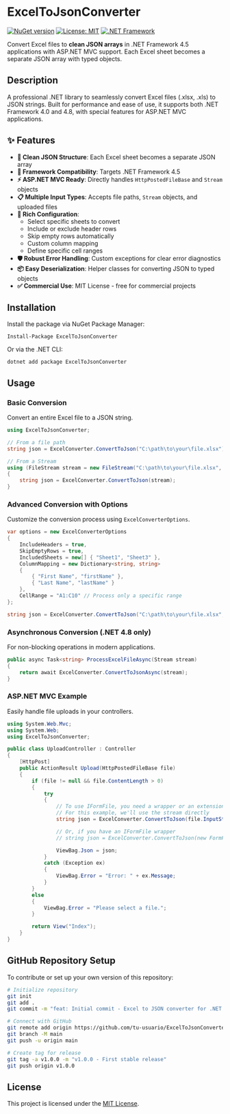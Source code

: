 # ExcelToJsonConverter

[![NuGet version](https://img.shields.io/nuget/v/ExcelToJsonConverter.svg)](https://www.nuget.org/packages/ExcelToJsonConverter/)
[![License: MIT](https://img.shields.io/badge/License-MIT-yellow.svg)](https://opensource.org/licenses/MIT)
[![.NET Framework](https://img.shields.io/badge/.NET%20Framework-4.5-blue.svg)](https://dotnet.microsoft.com/en-us/download/dotnet-framework/net45)

Convert Excel files to **clean JSON arrays** in .NET Framework 4.5 applications with ASP.NET MVC support. Each Excel sheet becomes a separate JSON array with typed objects.

## Description

A professional .NET library to seamlessly convert Excel files (.xlsx, .xls) to JSON strings. Built for performance and ease of use, it supports both .NET Framework 4.0 and 4.8, with special features for ASP.NET MVC applications.

## ✨ Features

-   **🎯 Clean JSON Structure**: Each Excel sheet becomes a separate JSON array
-   **🚀 Framework Compatibility**: Targets .NET Framework 4.5
-   **⚡ ASP.NET MVC Ready**: Directly handles `HttpPostedFileBase` and `Stream` objects
-   **📋 Multiple Input Types**: Accepts file paths, `Stream` objects, and uploaded files
-   **🔧 Rich Configuration**:
    -   Select specific sheets to convert
    -   Include or exclude header rows
    -   Skip empty rows automatically
    -   Custom column mapping
    -   Define specific cell ranges
-   **🛡️ Robust Error Handling**: Custom exceptions for clear error diagnostics
-   **📦 Easy Deserialization**: Helper classes for converting JSON to typed objects
-   **✅ Commercial Use**: MIT License - free for commercial projects

## Installation

Install the package via NuGet Package Manager:

```shell
Install-Package ExcelToJsonConverter
```

Or via the .NET CLI:

```shell
dotnet add package ExcelToJsonConverter
```

## Usage

### Basic Conversion

Convert an entire Excel file to a JSON string.

```csharp
using ExcelToJsonConverter;

// From a file path
string json = ExcelConverter.ConvertToJson("C:\path\to\your\file.xlsx");

// From a Stream
using (FileStream stream = new FileStream("C:\path\to\your\file.xlsx", FileMode.Open))
{
    string json = ExcelConverter.ConvertToJson(stream);
}
```

### Advanced Conversion with Options

Customize the conversion process using `ExcelConverterOptions`.

```csharp
var options = new ExcelConverterOptions
{
    IncludeHeaders = true,
    SkipEmptyRows = true,
    IncludedSheets = new[] { "Sheet1", "Sheet3" },
    ColumnMapping = new Dictionary<string, string>
    {
        { "First Name", "firstName" },
        { "Last Name", "lastName" }
    },
    CellRange = "A1:C10" // Process only a specific range
};

string json = ExcelConverter.ConvertToJson("C:\path\to\your\file.xlsx", options);
```

### Asynchronous Conversion (.NET 4.8 only)

For non-blocking operations in modern applications.

```csharp
public async Task<string> ProcessExcelFileAsync(Stream stream)
{
    return await ExcelConverter.ConvertToJsonAsync(stream);
}
```

### ASP.NET MVC Example

Easily handle file uploads in your controllers.

```csharp
using System.Web.Mvc;
using System.Web;
using ExcelToJsonConverter;

public class UploadController : Controller
{
    [HttpPost]
    public ActionResult Upload(HttpPostedFileBase file)
    {
        if (file != null && file.ContentLength > 0)
        {
            try
            {
                // To use IFormFile, you need a wrapper or an extension method
                // For this example, we'll use the stream directly
                string json = ExcelConverter.ConvertToJson(file.InputStream);

                // Or, if you have an IFormFile wrapper
                // string json = ExcelConverter.ConvertToJson(new FormFile(file));

                ViewBag.Json = json;
            }
            catch (Exception ex)
            {
                ViewBag.Error = "Error: " + ex.Message;
            }
        }
        else
        {
            ViewBag.Error = "Please select a file.";
        }

        return View("Index");
    }
}
```

## GitHub Repository Setup

To contribute or set up your own version of this repository:

```bash
# Initialize repository
git init
git add .
git commit -m "feat: Initial commit - Excel to JSON converter for .NET Framework 4.0/4.8"

# Connect with GitHub
git remote add origin https://github.com/tu-usuario/ExcelToJsonConverter.git
git branch -M main
git push -u origin main

# Create tag for release
git tag -a v1.0.0 -m "v1.0.0 - First stable release"
git push origin v1.0.0
```

## License

This project is licensed under the [MIT License](LICENSE).
